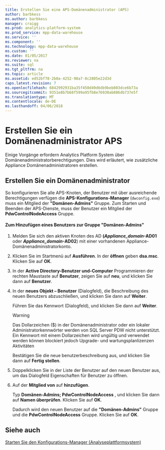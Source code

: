 ```yaml
---
title: Erstellen Sie eine APS-Domänenadministrator (APS)
author: barbkess
ms.author: barbkess
manager: craigg
ms.prod: analytics-platform-system
ms.prod_service: mpp-data-warehouse
ms.service: ''
ms.component: ''
ms.technology: mpp-data-warehouse
ms.custom: ''
ms.date: 01/05/2017
ms.reviewer: na
ms.suite: sql
ms.tgt_pltfrm: na
ms.topic: article
ms.assetid: ed52bf78-2b0a-4252-98a7-8c2805e22d3d
caps.latest.revision: 7
ms.openlocfilehash: 6842992931ba35f450d49d6db9beb803dce6b73a
ms.sourcegitcommit: 9351e8b7b68f599a95fb8e76930ab886db737e5f
ms.translationtype: MT
ms.contentlocale: de-DE
ms.lasthandoff: 04/06/2018
---
```

# <a name="create-an-aps-domain-administrator"></a>Erstellen Sie ein Domänenadministrator APS
Einige Vorgänge erfordern Analytics Platform System über Domänenadministratorberechtigungen. Dies wird erläutert, wie zusätzliche Appliance Domänenadministratoren erstellen.  
  
## <a name="create-a-domain-administrator"></a>Erstellen Sie ein Domänenadministrator  
So konfigurieren Sie alle APS-Knoten, der Benutzer mit über ausreichende Berechtigungen verfügen die **APS-Konfigurations-Manager** (`dwconfig.exe`) muss ein Mitglied der **"Domänen-Admins"** Gruppe. Zum Starten und Beenden der APS-Dienste, muss der Benutzer ein Mitglied der **PdwControlNodeAccess** Gruppe.  
  
#### <a name="to-add-a-user-to-the-domain-admins-group"></a>Zum Hinzufügen eines Benutzers zur Gruppe "Domänen-Admins"  
  
1.  Melden Sie sich den aktiven Knoten des AD **(*Appliance_domain*-AD01** oder ***Appliance_domain*-AD02**) mit einer vorhandenen Appliance-Domänenadministratorkonto.  
  
2.  Klicken Sie im Startmenü auf **Ausführen**. In der **öffnen** geben **dsa.msc**. Klicken Sie auf **OK**.  
  
3.  In der **Active Directory-Benutzer und-Computer** Programmieren der rechten Maustaste auf **Benutzer**, zeigen Sie auf **neu**, und klicken Sie dann auf **Benutzer**.  
  
4.  In der **neues Objekt – Benutzer** (Dialogfeld), die Beschreibung des neuen Benutzers abzuschließen, und klicken Sie dann auf **Weiter**.  
  
    Führen Sie das Kennwort (Dialogfeld), und klicken Sie dann auf **Weiter**.  
  
    > [!WARNING]  
    > Das Dollarzeichen ($) in der Domänenadministrator oder ein lokaler Administratorkennwörter werden von SQL Server PDW nicht unterstützt. Ein Kennwort mit einem Dollarzeichen wird ungültig und verwendet werden können blockiert jedoch Upgrade- und wartungsplanlizenzen Aktivitäten  
  
    Bestätigen Sie die neue benutzerbeschreibung aus, und klicken Sie dann auf **Fertig stellen**.  
  
5.  Doppelklicken Sie in der Liste der Benutzer auf den neuen Benutzer aus, um das Dialogfeld Eigenschaften für Benutzer zu öffnen.  
  
6.  Auf der **Mitglied von** auf **hinzufügen**.  
  
    Typ **Domänen-Admins; PdwControlNodeAccess** , und klicken Sie dann auf **Namen überprüfen**. Klicken Sie auf **OK**.  
  
    Dadurch wird den neuen Benutzer auf die **"Domänen-Admins"** Gruppe und die **PdwControlNodeAccess** Gruppe. Klicken Sie auf **OK**.  
  
## <a name="see-also"></a>Siehe auch  
[Starten Sie den Konfigurations-Manager &#40;Analyseplattformsystem&#41;](launch-the-configuration-manager.md)  
  
